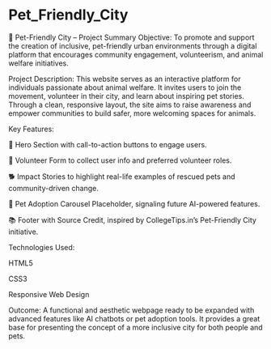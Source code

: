 # Pet_Friendly_City

🐾 Pet-Friendly City – Project Summary
Objective:
To promote and support the creation of inclusive, pet-friendly urban environments through a digital platform that encourages community engagement, volunteerism, and animal welfare initiatives.

Project Description:
This website serves as an interactive platform for individuals passionate about animal welfare. It invites users to join the movement, volunteer in their city, and learn about inspiring pet stories. Through a clean, responsive layout, the site aims to raise awareness and empower communities to build safer, more welcoming spaces for animals.

Key Features:

🎯 Hero Section with call-to-action buttons to engage users.

📝 Volunteer Form to collect user info and preferred volunteer roles.

🐕 Impact Stories to highlight real-life examples of rescued pets and community-driven change.

🐶 Pet Adoption Carousel Placeholder, signaling future AI-powered features.

📚 Footer with Source Credit, inspired by CollegeTips.in’s Pet-Friendly City initiative.

Technologies Used:

HTML5

CSS3

Responsive Web Design

Outcome:
A functional and aesthetic webpage ready to be expanded with advanced features like AI chatbots or pet adoption tools. It provides a great base for presenting the concept of a more inclusive city for both people and pets.
